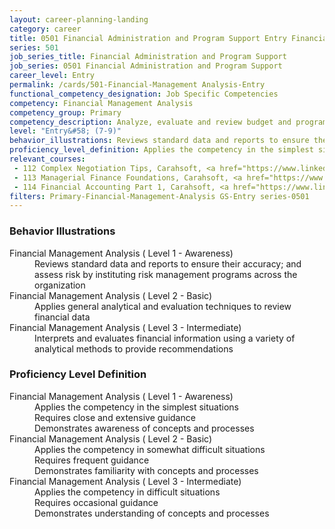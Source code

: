 ```yaml
---
layout: career-planning-landing
category: career
title: 0501 Financial Administration and Program Support Entry Financial Management Analysis
series: 501
job_series_title: Financial Administration and Program Support
job_series: 0501 Financial Administration and Program Support
career_level: Entry
permalink: /cards/501-Financial-Management Analysis-Entry
functional_competency_designation: Job Specific Competencies
competency: Financial Management Analysis
competency_group: Primary
competency_description: Analyze, evaluate and review budget and program issues and financial data and reports using business tools and applications, cost and economic analysis, and performance metrics to provide recommendations 
level: "Entry&#58; (7-9)"
behavior_illustrations: Reviews standard data and reports to ensure their accuracy; and assess risk by instituting risk management programs across the organization ? Applies general analytical and evaluation techniques to review financial data ? Interprets and evaluates financial information using a variety of analytical methods to provide recommendations
proficiency_level_definition: Applies the competency in the simplest situations ? Requires close and extensive guidance ? Demonstrates awareness of concepts and processes ? Applies the competency in somewhat difficult situations ? Requires frequent guidance ? Demonstrates familiarity with concepts and processes ? Applies the competency in difficult situations ? Requires occasional guidance ? Demonstrates understanding of concepts and processes
relevant_courses: 
 - 112 Complex Negotiation Tips, Carahsoft, <a href="https://www.linkedin.com/learning/complex-negotiation-tips">https://www.linkedin.com/learning/complex-negotiation-tips</a>
 - 113 Managerial Finance Foundations, Carahsoft, <a href="https://www.linkedin.com/learning/managerial-finance-foundations">https://www.linkedin.com/learning/managerial-finance-foundations</a>
 - 114 Financial Accounting Part 1, Carahsoft, <a href="https://www.linkedin.com/learning/financial-accounting-part-1">https://www.linkedin.com/learning/financial-accounting-part-1</a>
filters: Primary-Financial-Management-Analysis GS-Entry series-0501
---
```


<div class="desktop:grid-col-6 margin-y-205">
  <div class="border-top-05 bg-white padding-2 shadow-5 height-full members-hover border-1px border-gray-30 border-top-orange radius-lg">
    <h3>Behavior Illustrations</h3>
    <dl class="text-base"><dt>Financial Management Analysis ( Level 1 - Awareness)</dt><dd>Reviews standard data and reports to ensure their accuracy; and assess risk by instituting risk management programs across the organization</dd><dt>Financial Management Analysis ( Level 2 - Basic)</dt><dd>Applies general analytical and evaluation techniques to review financial data</dd><dt>Financial Management Analysis ( Level 3 - Intermediate)</dt><dd>Interprets and evaluates financial information using a variety of analytical methods to provide recommendations</dd></dl>
  </div>
</div>
<div class="desktop:grid-col-6 margin-y-205">
  <div class="border-top-05 bg-white padding-2 shadow-5 height-full members-hover border-1px border-gray-30 border-top-orange radius-lg">
    <h3>Proficiency Level Definition</h3>
    <dl class="text-base"><dt>Financial Management Analysis ( Level 1 - Awareness)</dt><dd>Applies the competency in the simplest situations </dd><dd> Requires close and extensive guidance </dd><dd> Demonstrates awareness of concepts and processes</dd><dt>Financial Management Analysis ( Level 2 - Basic)</dt><dd>Applies the competency in somewhat difficult situations </dd><dd> Requires frequent guidance </dd><dd> Demonstrates familiarity with concepts and processes</dd><dt>Financial Management Analysis ( Level 3 - Intermediate)</dt><dd>Applies the competency in difficult situations </dd><dd> Requires occasional guidance </dd><dd> Demonstrates understanding of concepts and processes</dd></dl>
  </div>
</div>
